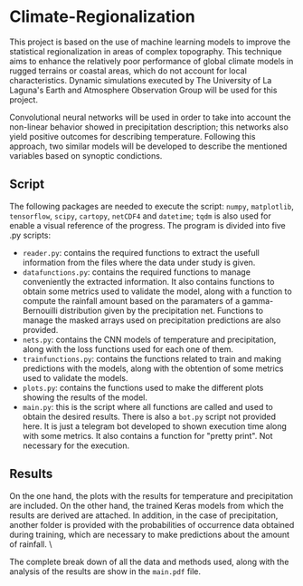 # Climate-Regionalization

This project is based on the use of machine learning models to improve the statistical regionalization in areas of complex topography. This technique aims to enhance the relatively poor performance of global climate models in rugged terrains or coastal areas, which do not account for local characteristics. Dynamic simulations executed by The University of La Laguna's Earth and Atmosphere Observation Group will be used for this project.

Convolutional neural networks will be used in order to take into account the non-linear behavior showed in precipitation description; this networks also yield positive outcomes for describing temperature. Following this approach, two similar models will be developed to describe the mentioned variables based on synoptic condictions.

## Script

The following packages are needed to execute the script: `numpy`, `matplotlib`, `tensorflow`, `scipy`, `cartopy`, `netCDF4` and `datetime`; `tqdm` is also used for enable a visual reference of the progress. The program is divided into five .py scripts:
- `reader.py`: contains the required functions to extract the usefull information from the files where the data under study is given.
- `datafunctions.py`: contains the required functions to manage conveniently the extracted information. It also contains functions to obtain some metrics used to validate the model, along with a function to compute the rainfall amount based on the paramaters of a gamma-Bernouilli distribution given by the precipitation net. Functions to manage the masked arrays used on precipitation predictions are also provided. 
- `nets.py`: contains the CNN models of temperature and precipitation, along with the loss functions used for each one of them. 
- `trainfunctions.py`: contains the functions related to train and making predictions with the models, along with the obtention of some metrics used to validate the models.
- `plots.py`: contains the functions used to make the different plots showing the results of the model. 
- `main.py`: this is the script where all functions are called and used to obtain the desired results.
There is also a `bot.py` script not provided here. It is just a telegram bot developed to shown execution time along with some metrics. It also contains a function for "pretty print". Not necessary for the execution.  

## Results

On the one hand, the plots with the results for temperature and precipitation are included. On the other hand, the trained Keras models from which the results are derived are attached. In addition, in the case of precipitation, another folder is provided with the probabilities of occurrence data obtained during training, which are necessary to make predictions about the amount of rainfall. \\

The complete break down of all the data and methods used, along with the analysis of the results are show in the `main.pdf` file.
